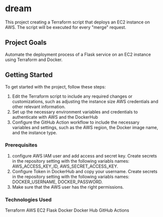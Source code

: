 # dream

This project creating a Terraform script that deploys an EC2 instance on AWS.
The script will be executed for every "merge" request.

## Project Goals

Automate the deployment process of a Flask service on an EC2 instance using Terraform and Docker.

## Getting Started

To get started with the project, follow these steps:

1. Edit the Terraform script to include any required changes or customizations, such as adjusting the instance size AWS credentials and other relevant information.
2. Set up the necessary environment variables and credentials to authenticate with AWS and the DockerHub
3. Configure the GitHub Action workflow to include the necessary variables and settings, such as the AWS region, the Docker image name, and the instance type.

### Prerequisites

1. configure AWS IAM user and add access and secret key. Create secrets in the repository setting with the following variabls names: AWS_ACCESS_KEY_ID, AWS_SECRET_ACCESS_KEY.
2. Configure Token in DockerHub and copy your username. Create secrets in the repository setting with the following variabls names: DOCKER_USERNAME, DOCKER_PASSWORD.
3. Make sure that the AWS user has the right permissions. 

### Technologies Used
Terraform
AWS EC2
Flask
Docker
Docker Hub
GitHub Actions
